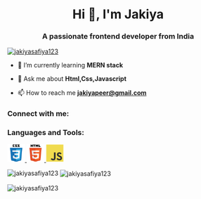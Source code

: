
<h1 align="center">Hi 👋, I'm Jakiya</h1>
<h3 align="center">A passionate frontend developer from India</h3>

<p align="left"> <a href="https://github.com/ryo-ma/github-profile-trophy"><img src="https://github-profile-trophy.vercel.app/?username=jakiyasafiya123" alt="jakiyasafiya123" /></a> </p>

- 🌱 I’m currently learning **MERN stack**

- 💬 Ask me about **Html,Css,Javascript**

- 📫 How to reach me **jakiyapeer@gmail.com**

<h3 align="left">Connect with me:</h3>
<p align="left">
</p>

<h3 align="left">Languages and Tools:</h3>
<p align="left"> <a href="https://www.w3schools.com/css/" target="_blank" rel="noreferrer"> <img src="https://raw.githubusercontent.com/devicons/devicon/master/icons/css3/css3-original-wordmark.svg" alt="css3" width="40" height="40"/> </a> <a href="https://www.w3.org/html/" target="_blank" rel="noreferrer"> <img src="https://raw.githubusercontent.com/devicons/devicon/master/icons/html5/html5-original-wordmark.svg" alt="html5" width="40" height="40"/> </a> <a href="https://developer.mozilla.org/en-US/docs/Web/JavaScript" target="_blank" rel="noreferrer"> <img src="https://raw.githubusercontent.com/devicons/devicon/master/icons/javascript/javascript-original.svg" alt="javascript" width="40" height="40"/> </a> </p>

<p><img align="left" src="https://github-readme-stats.vercel.app/api/top-langs?username=jakiyasafiya123&show_icons=true&locale=en&layout=compact" alt="jakiyasafiya123" /></p>

<p>&nbsp;<img align="center" src="https://github-readme-stats.vercel.app/api?username=jakiyasafiya123&show_icons=true&locale=en" alt="jakiyasafiya123" /></p>

<p><img align="center" src="https://github-readme-streak-stats.herokuapp.com/?user=jakiyasafiya123&" alt="jakiyasafiya123" /></p>
